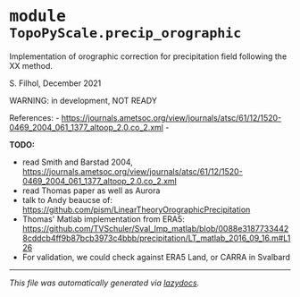 <!-- markdownlint-disable -->

# <kbd>module</kbd> `TopoPyScale.precip_orographic`
Implementation of orographic correction for precipitation field following the XX method. 

S. Filhol, December 2021 

WARNING: in development, NOT READY 

References: 
    - https://journals.ametsoc.org/view/journals/atsc/61/12/1520-0469_2004_061_1377_altoop_2.0.co_2.xml 
    - 



**TODO:**
 
- read Smith and Barstad 2004, https://journals.ametsoc.org/view/journals/atsc/61/12/1520-0469_2004_061_1377_altoop_2.0.co_2.xml 
- read Thomas paper as well as Aurora 
- talk to Andy beaucse of: https://github.com/pism/LinearTheoryOrographicPrecipitation 
- Thomas' Matlab implementation from ERA5: https://github.com/TVSchuler/Sval_Imp_matlab/blob/0088e31877334428cddcb4ff9b87bcb3973c4bbb/precipitation/LT_matlab_2016_09_16.m#L126 
- For validation, we could check against ERA5 Land, or CARRA in Svalbard 





---

_This file was automatically generated via [lazydocs](https://github.com/ml-tooling/lazydocs)._
